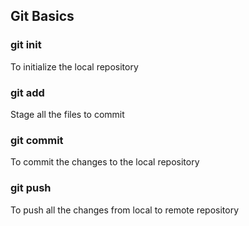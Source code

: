 ## Git Basics

### git init 
 To initialize the local repository

### git add 
 Stage all the files to commit

### git commit 
 To commit the changes to the local repository

### git push 
 To push all the changes from local to remote repository